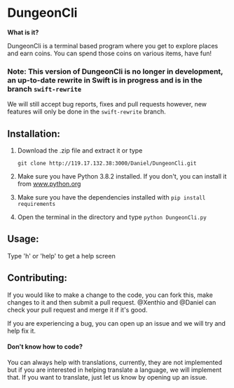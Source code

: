 # DungeonCli
**What is it?**

DungeonCli is a terminal based program where you get to explore
places and earn coins. You can spend those coins on various items,
have fun!

### **Note: This version of DungeonCli is no longer in development, an up-to-date rewrite in Swift is in progress and is in the branch `swift-rewrite`**
We will still accept bug reports, fixes and pull requests however, new features will only be done in the `swift-rewrite` branch.

## Installation:
1. Download the .zip file and extract it or type

	`git clone http://119.17.132.38:3000/Daniel/DungeonCli.git`
2. Make sure you have Python 3.8.2 installed. If you don't, you
can install it from www.python.org
3. Make sure you have the dependencies installed with `pip install requirements`
4. Open the terminal in the directory and type `python DungeonCli.py`

## Usage:
Type 'h' or 'help' to get a help screen



## Contributing:
If you would like to make a change to the code, you can fork this, make changes
to it and then submit a pull request. @Xenthio and @Daniel can check your pull
request and merge it if it's good.

If you are experiencing a bug, you can open up an issue and we will try and help
fix it.

#### Don't know how to code?
You can always help with translations, currently, they are not implemented
but if you are interested in helping translate a language, we will implement
that. If you want to translate, just let us know by opening up an issue.
